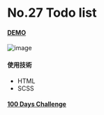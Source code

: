 # No.27 Todo list

#### [DEMO](https://kaochihyu.github.io/100-days-css-challenge/no.27/index.html)
![image](https://imgur.com/8reXtS0.png)

#### 使用技術
* HTML
* SCSS

#### [100 Days Challenge](https://100dayscss.com/)


